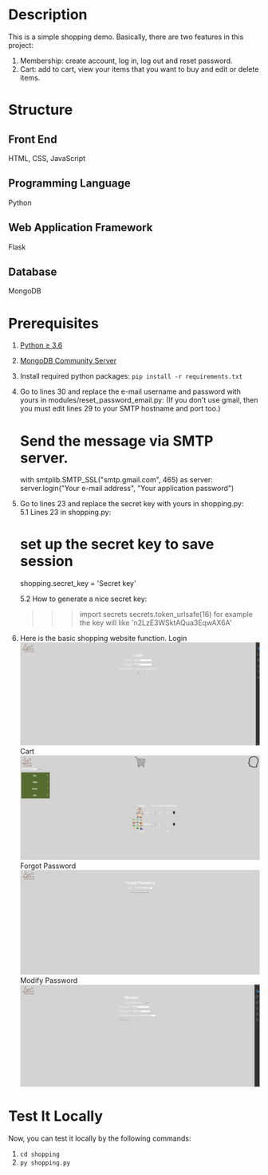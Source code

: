 # Description
This is a simple shopping demo. Basically, there are two features in this project:
1. Membership: create account, log in, log out and reset password.
2. Cart: add to cart, view your items that you want to buy and edit or delete items.

# Structure
## Front End
HTML, CSS, JavaScript
## Programming Language
Python
## Web Application Framework
Flask
## Database
MongoDB

# Prerequisites
1. [Python ≥ 3.6](https://www.python.org/downloads/)
2. [MongoDB Community Server](https://www.mongodb.com/try/download/community)
3. Install required python packages: `pip install -r requirements.txt`
4. Go to lines 30 and replace the e-mail username and password with yours in modules/reset_password_email.py: (If you don't use gmail, then you must edit lines 29 to your SMTP hostname and port too.)
    
    # Send the message via SMTP server.
    with smtplib.SMTP_SSL("smtp.gmail.com", 465) as server:
        server.login("Your e-mail address", "Your application password") 
        <!-- (p.s the application password please check the link below https://support.google.com/mail/answer/185833?hl=zh-Hant)
        server.send_message(message) -->
    
5. Go to lines 23 and replace the secret key with yours in shopping.py:<br />
    5.1 Lines 23 in shopping.py:
    
    # set up the secret key to save session
    shopping.secret_key = 'Secret key'
    
    5.2 How to generate a nice secret key:
    
    >>> import secrets
    >>> secrets.token_urlsafe(16)
        for example the key will like 'n2LzE3WSktAQua3EqwAX6A'
6. Here is the basic shopping website function.
    Login
    ![image](https://github.com/bebe018/shopping/blob/master/Login.png)
    Cart
    ![image](https://github.com/bebe018/shopping/blob/master/Cart.png)
    Forgot Password
    ![image](https://github.com/bebe018/shopping/blob/master/Forgot%20Password.png)
    Modify Password
    ![image](https://github.com/bebe018/shopping/blob/master/Modify%20Password.png)
    
  
# Test It Locally
Now, you can test it locally by the following commands:
1. `cd shopping`
2. `py shopping.py`
